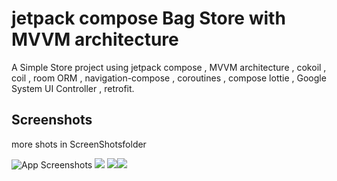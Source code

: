 
# jetpack compose Bag Store with MVVM architecture

A Simple Store project using jetpack compose , MVVM architecture , cokoil , coil , room ORM , navigation-compose , coroutines , compose lottie , Google System UI Controller , retrofit.


## Screenshots

more shots in ScreenShotsfolder

![App Screenshots](https://github.com/pixel-Alireza/Bag-Store/blob/main/ScreenShots/photo_11_2023-04-30_23-39-21.jpg)
![](https://github.com/pixel-Alireza/Bag-Store/blob/main/ScreenShots/photo_12_2023-04-30_23-39-21.jpg)
![](https://github.com/pixel-Alireza/Bag-Store/blob/main/ScreenShots/photo_13_2023-04-30_23-39-21.jpg)![](https://github.com/pixel-Alireza/Bag-Store/blob/main/ScreenShots/photo_1_2023-04-30_23-39-21.jpg)







